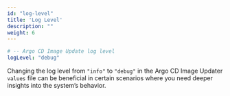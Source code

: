 ```yaml
---
id: "log-level"
title: 'Log Level'
description: ""
weight: 6
---
```


```yaml
# -- Argo CD Image Update log level
logLevel: "debug"
```

Changing the log level from `"info"` to `"debug"` in the Argo CD Image Updater `values` file can be beneficial in certain scenarios where you need deeper insights into the system’s behavior.

